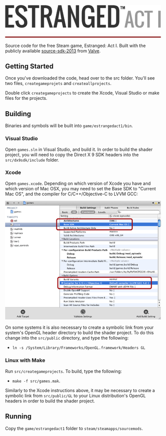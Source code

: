 [![Estranged: Act 1](estranged-logo.png)](http://www.iamestranged.com/)[![Divider](estranged-divider.png)](http://www.iamestranged.com/)

Source code for the free Steam game, Estranged: Act I. Built with the publicly available [source-sdk-2013](https://github.com/ValveSoftware/source-sdk-2013) from [Valve](https://github.com/ValveSoftware).

Getting Started
---------------
Once you've downloaded the code, head over to the src folder. You'll see two files, `creategameprojets` and `createallprojects`.

Double click `creategameprojects` to create the Xcode, Visual Studio or make files for the projects.

Building
--------
Binaries and symbols will be built into `game/estrangedact1/bin`.

### Visual Studio
Open `games.sln` in Visual Studio, and build it. In order to build the shader project, you will need to copy the Direct X 9 SDK headers into the `src/dx9sdk/include` folder.

### Xcode
Open `games.xcode`. Depending on which version of Xcode you have and which version of Mac OSX, you may need to set the Base SDK to "Current Mac OS", and the compiler for C/C++/Objective-C to LVVM GCC:

![Xcode on Mac OSX, showing the target settings required to build.](estranged-xcode.png)

On some systems it is also necessary to create a symbolic link from your system's OpenGL header directory to build the shader project. To do this change into the `src/public` directory, and type the following:

* `ln -s /System/Library/Frameworks/OpenGL.framework/Headers GL`

### Linux with Make
Run `src/creategameprojects`. To build, type the following:

* `make -f src/games.mak`.

Similarly to the Xcode instructions above, it may be necessary to create a symbolic link from `src/public/GL` to your Linux distribution's OpenGL headers in order to build the shader project.

Running
-------
Copy the `game/estrangedact1` folder to `steam/steamapps/sourcemods`.

